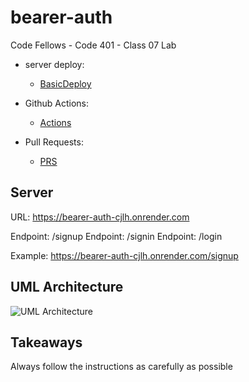 # bearer-auth

Code Fellows - Code 401 - Class 07 Lab

- server deploy:

  - [BasicDeploy](https://bearer-auth-cjlh.onrender.com)

- Github Actions:

  - [Actions](https://github.com/reedoooo/bearer-auth/actions)

- Pull Requests:

  - [PRS](https://github.com/reedoooo/bearer-auth/pulls)

## Server

URL: https://bearer-auth-cjlh.onrender.com

Endpoint: /signup
Endpoint: /signin
Endpoint: /login

Example: https://bearer-auth-cjlh.onrender.com/signup

## UML Architecture

![UML Architecture](./UML-diagram.jpeg)

## Takeaways

Always follow the instructions as carefully as possible
